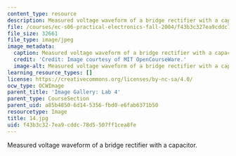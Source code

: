 ```yaml
---
content_type: resource
description: Measured voltage waveform of a bridge rectifier with a capacitor.
file: /courses/ec-s06-practical-electronics-fall-2004/f43b3c327ea9cddc78d5507ff1cea8fe_14.jpg
file_size: 32661
file_type: image/jpeg
image_metadata:
  caption: Measured voltage waveform of a bridge rectifier with a capacitor.
  credit: 'Credit: Image courtesy of MIT OpenCourseWare.'
  image-alt: Measured voltage waveform of a bridge rectifier with a capacitor.
learning_resource_types: []
license: https://creativecommons.org/licenses/by-nc-sa/4.0/
ocw_type: OCWImage
parent_title: 'Image Gallery: Lab 4'
parent_type: CourseSection
parent_uid: a85b4850-6d14-5356-fbd0-e6fab6371b50
resourcetype: Image
title: 14.jpg
uid: f43b3c32-7ea9-cddc-78d5-507ff1cea8fe
---
```

Measured voltage waveform of a bridge rectifier with a capacitor.